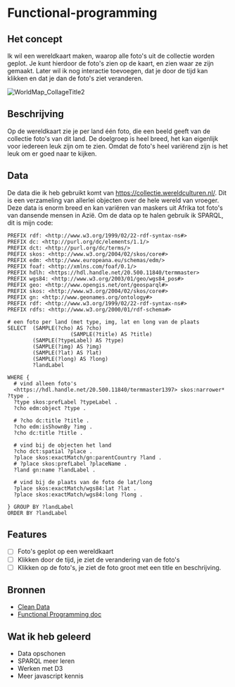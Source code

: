# Functional-programming

## Het concept
Ik wil een wereldkaart maken, waarop alle foto's uit de collectie worden geplot. Je kunt hierdoor de foto's zien op de kaart, en zien waar ze zijn gemaakt. Later wil ik nog interactie toevoegen, dat je door de tijd kan klikken en dat je dan de foto's ziet veranderen. 
 
![WorldMap_CollageTitle2](https://user-images.githubusercontent.com/43337685/68288942-95acc680-0085-11ea-867f-2aeae3dbbf95.png)


## Beschrijving
Op de wereldkaart zie je per land één foto, die een beeld geeft van de collectie foto's van dit land. De doelgroep is heel breed, het kan eigenlijk voor iedereen leuk zijn om te zien. Omdat de foto's heel variërend zijn is het leuk om er goed naar te kijken. 

## Data

De data die ik heb gebruikt komt van https://collectie.wereldculturen.nl/. Dit is een verzameling van allerlei objecten over de hele wereld van vroeger. Deze data is enorm breed en kan variëren van maskers uit Afrika tot foto's van dansende mensen in Azië. Om de data op te halen gebruik ik SPARQL, dit is mijn code:

```sparql
PREFIX rdf: <http://www.w3.org/1999/02/22-rdf-syntax-ns#>
PREFIX dc: <http://purl.org/dc/elements/1.1/>
PREFIX dct: <http://purl.org/dc/terms/>
PREFIX skos: <http://www.w3.org/2004/02/skos/core#>
PREFIX edm: <http://www.europeana.eu/schemas/edm/>
PREFIX foaf: <http://xmlns.com/foaf/0.1/>
PREFIX hdlh: <https://hdl.handle.net/20.500.11840/termmaster>
PREFIX wgs84: <http://www.w3.org/2003/01/geo/wgs84_pos#>
PREFIX geo: <http://www.opengis.net/ont/geosparql#>
PREFIX skos: <http://www.w3.org/2004/02/skos/core#>
PREFIX gn: <http://www.geonames.org/ontology#>
PREFIX rdf: <http://www.w3.org/1999/02/22-rdf-syntax-ns#>
PREFIX rdfs: <http://www.w3.org/2000/01/rdf-schema#>

# een foto per land (met type, img, lat en long van de plaats
SELECT  (SAMPLE(?cho) AS ?cho) 
				    (SAMPLE(?title) AS ?title) 
        (SAMPLE(?typeLabel) AS ?type) 
        (SAMPLE(?img) AS ?img) 
        (SAMPLE(?lat) AS ?lat)
        (SAMPLE(?long) AS ?long)
        ?landLabel 

WHERE {
  # vind alleen foto's
  <https://hdl.handle.net/20.500.11840/termmaster1397> skos:narrower* ?type .
  ?type skos:prefLabel ?typeLabel .   
  ?cho edm:object ?type .

  # ?cho dc:title ?title .
  ?cho edm:isShownBy ?img .
  ?cho dc:title ?title .

  # vind bij de objecten het land
  ?cho dct:spatial ?place .
  ?place skos:exactMatch/gn:parentCountry ?land .
  # ?place skos:prefLabel ?placeName .
  ?land gn:name ?landLabel .
  
  # vind bij de plaats van de foto de lat/long
  ?place skos:exactMatch/wgs84:lat ?lat .
  ?place skos:exactMatch/wgs84:long ?long .      

} GROUP BY ?landLabel
ORDER BY ?landLabel 
```

## Features

- [ ] Foto's geplot op een wereldkaart
- [ ] Klikken door de tijd, je ziet de verandering van de foto's
- [ ] Klikken op de foto's, je ziet de foto groot met een title en beschrijving. 

## Bronnen
* [Clean Data](https://www.freecodecamp.org/news/the-junior-developers-guide-to-writing-super-clean-and-readable-code-cd2568e08aae/)
* [Functional Programming doc](https://docs.google.com/presentation/d/1ynCL4B4DyQ65V3cvjfZvbT2a9YrITbhUUUICoOjAP4c/edit#slide=id.g7081ab7627_0_38)

## Wat ik heb geleerd
* Data opschonen
* SPARQL meer leren
* Werken met D3
* Meer javascript kennis
